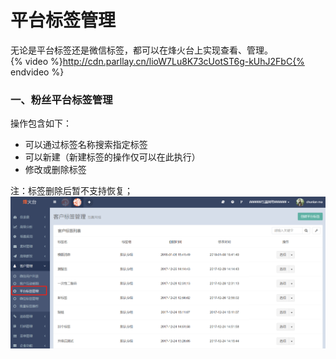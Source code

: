 # 平台标签管理

无论是平台标签还是微信标签，都可以在烽火台上实现查看、管理。  
{% video %}http://cdn.parllay.cn/lioW7Lu8K73cUotST6g-kUhJ2FbC{% endvideo %}

### 一、粉丝平台标签管理

操作包含如下：

* 可以通过标签名称搜索指定标签
* 可以新建（新建标签的操作仅可以在此执行）
* 修改或删除标签

注：标签删除后暂不支持恢复；
![](/assets/1516358081.png)

